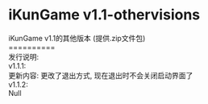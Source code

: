 # iKunGame v1.1-othervisions
iKunGame v1.1的其他版本 (提供.zip文件包)<br>
==========<br>
发行说明: <br>
v1.1.1: <br>
更新内容: 更改了退出方式, 现在退出时不会关闭启动界面了<br>
v1.1.2: <br>
Null

